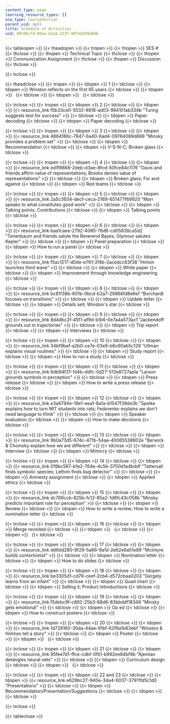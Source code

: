 ```yaml
---
content_type: page
learning_resource_types: []
ocw_type: CourseSection
parent_uid: null
title: Schedule of Activities
uid: 00c0bcfd-0dae-62aa-223f-607ebd39a0db
---
```


{{< tableopen >}}
{{< theadopen >}}
{{< tropen >}}
{{< thopen >}}
SES #
{{< thclose >}}
{{< thopen >}}
Technical Topic
{{< thclose >}}
{{< thopen >}}
Communication Assignment
{{< thclose >}}
{{< thopen >}}
Discussion
{{< thclose >}}

{{< trclose >}}

{{< theadclose >}}
{{< tropen >}}
{{< tdopen >}}
1
{{< tdclose >}}
{{< tdopen >}}
Winston reflects on the first 65 years
{{< tdclose >}}
{{< tdopen >}}
 
{{< tdclose >}}
{{< tdopen >}}
 
{{< tdclose >}}

{{< trclose >}}
{{< tropen >}}
{{< tdopen >}}
2
{{< tdclose >}}
{{< tdopen >}}
{{< resource_link f5b33ce0-5532-9818-ad03-984101ab334b "Turing suggests test for success" >}}
{{< tdclose >}}
{{< tdopen >}}
Paper decoding
{{< tdclose >}}
{{< tdopen >}}
Paper decoding
{{< tdclose >}}

{{< trclose >}}
{{< tropen >}}
{{< tdopen >}}
3
{{< tdclose >}}
{{< tdopen >}}
{{< resource_link 4864188c-7847-6a40-6ad4-09784089d669 "Minsky provides a problem set" >}}
{{< tdclose >}}
{{< tdopen >}}
Recommendation
{{< tdclose >}}
{{< tdopen >}}
V-S-N-C; Broken glass
{{< tdclose >}}

{{< trclose >}}
{{< tropen >}}
{{< tdopen >}}
4
{{< tdclose >}}
{{< tdopen >}}
{{< resource_link ed1f9868-2deb-d3ae-8fcd-50fce84c1176 "Davis and friends affirm value of representations; Brooks denies value of representations" >}}
{{< tdclose >}}
{{< tdopen >}}
Broken glass; For and against
{{< tdclose >}}
{{< tdopen >}}
Red teams
{{< tdclose >}}

{{< trclose >}}
{{< tropen >}}
{{< tdopen >}}
5
{{< tdclose >}}
{{< tdopen >}}
{{< resource_link 2a5c3934-decf-ceca-2169-651477f69920 "Marr speaks to what constitutes good work" >}}
{{< tdclose >}}
{{< tdopen >}}
Talking points; Contributions
{{< tdclose >}}
{{< tdopen >}}
Talking points
{{< tdclose >}}

{{< trclose >}}
{{< tropen >}}
{{< tdopen >}}
6
{{< tdclose >}}
{{< tdopen >}}
{{< resource_link baa1caee-2792-4085-76d6-cd05836ca5d2 "Tenenbaum and friends salute the Reverend Bayes; Glymour salutes Kepler" >}}
{{< tdclose >}}
{{< tdopen >}}
Panel preparation
{{< tdclose >}}
{{< tdopen >}}
How to run a panel
{{< tdclose >}}

{{< trclose >}}
{{< tropen >}}
{{< tdopen >}}
7
{{< tdclose >}}
{{< tdopen >}}
{{< resource_link f5ac1217-d0de-e761-2f4b-2acedcc63f38 "Hinton launches third wave" >}}
{{< tdclose >}}
{{< tdopen >}}
White paper
{{< tdclose >}}
{{< tdopen >}}
Improvement through knowledge engineering
{{< tdclose >}}

{{< trclose >}}
{{< tropen >}}
{{< tdopen >}}
8
{{< tdclose >}}
{{< tdopen >}}
{{< resource_link bc81f38b-601b-0bcd-b2a7-29868fd8e6ef "Borchardt focuses on transitions" >}}
{{< tdclose >}}
{{< tdopen >}}
Update letter
{{< tdclose >}}
{{< tdopen >}}
Details sell; Winston's star
{{< tdclose >}}

{{< trclose >}}
{{< tropen >}}
{{< tdopen >}}
9
{{< tdclose >}}
{{< tdopen >}}
{{< resource_link 8d4dbc2f-45f1-af9d-b1b6-0e7a4a573ac1 "Jackendoff grounds out in trajectories" >}}
{{< tdclose >}}
{{< tdopen >}}
Trip report
{{< tdclose >}}
{{< tdopen >}}
Interviews
{{< tdclose >}}

{{< trclose >}}
{{< tropen >}}
{{< tdopen >}}
10
{{< tdclose >}}
{{< tdopen >}}
{{< resource_link 34bf9baf-a2b0-ce7e-03e9-b6c60ab5c129 "Ullman explains visual routines" >}}
{{< tdclose >}}
{{< tdopen >}}
Study report
{{< tdclose >}}
{{< tdopen >}}
How to run a study
{{< tdclose >}}

{{< trclose >}}
{{< tropen >}}
{{< tdopen >}}
11
{{< tdclose >}}
{{< tdopen >}}
{{< resource_link 6db94f31-1d4b-ddfc-0d27-513e8727aa1a "Larson grounds symbols in perception" >}}
{{< tdclose >}}
{{< tdopen >}}
Press release
{{< tdclose >}}
{{< tdopen >}}
How to write a press release
{{< tdclose >}}

{{< trclose >}}
{{< tropen >}}
{{< tdopen >}}
12
{{< tdclose >}}
{{< tdopen >}}
{{< resource_link e3a6794e-19e1-eea1-8a1a-b1547f39de3b "Spelke explains how to turn MIT students into rats; Fedorenko explains we don't need language to think" >}}
{{< tdclose >}}
{{< tdopen >}}
Speaker evaluation
{{< tdclose >}}
{{< tdopen >}}
How to make decisions
{{< tdclose >}}

{{< trclose >}}
{{< tropen >}}
{{< tdopen >}}
13
{{< tdclose >}}
{{< tdopen >}}
{{< resource_link 9b0a73d5-674c-471b-54aa-40065538602e "Berwick & Chomsky explain how we are different" >}}
{{< tdclose >}}
{{< tdopen >}}
Interview
{{< tdclose >}}
{{< tdopen >}}
Mimicry
{{< tdclose >}}

{{< trclose >}}
{{< tropen >}}
{{< tdopen >}}
14
{{< tdclose >}}
{{< tdopen >}}
{{< resource_link 019bc567-b1e2-764e-4c5b-3700d1a4bddf "Tattersall finds symbolic species; Lettvin finds bug detector" >}}
{{< tdclose >}}
{{< tdopen >}}
Amnesty assignment
{{< tdclose >}}
{{< tdopen >}}
Applied ethics
{{< tdclose >}}

{{< trclose >}}
{{< tropen >}}
{{< tdopen >}}
15
{{< tdclose >}}
{{< tdopen >}}
{{< resource_link dc769ccb-825b-fc12-85a2-1d6fc43c058b "Minsky predicts important role for perception" >}}
{{< tdclose >}}
{{< tdopen >}}
Review
{{< tdclose >}}
{{< tdopen >}}
How to write a review; How to write a nomination letter
{{< tdclose >}}

{{< trclose >}}
{{< tropen >}}
{{< tdopen >}}
16
{{< tdclose >}}
{{< tdopen >}}
Merge revisited
{{< tdclose >}}
{{< tdopen >}}
 
{{< tdclose >}}
{{< tdopen >}}
 
{{< tdclose >}}

{{< trclose >}}
{{< tropen >}}
{{< tdopen >}}
17
{{< tdclose >}}
{{< tdopen >}}
{{< resource_link dd6dd280-8f29-5a66-9a1d-2e62e6a51e89 "McIntyre builds contortionist" >}}
{{< tdclose >}}
{{< tdopen >}}
Nomination letter
{{< tdclose >}}
{{< tdopen >}}
How to do slides
{{< tdclose >}}

{{< trclose >}}
{{< tropen >}}
{{< tdopen >}}
18
{{< tdclose >}}
{{< tdopen >}}
{{< resource_link be3305d1-cd79-ceef-2cb4-d572cbaa0203 "Gergely learns from an infant" >}}
{{< tdclose >}}
{{< tdopen >}}
Quad chart
{{< tdclose >}}
{{< tdopen >}}
Selling it; Product introductions
{{< tdclose >}}

{{< trclose >}}
{{< tropen >}}
{{< tdopen >}}
19
{{< tdclose >}}
{{< tdopen >}}
{{< resource_link f5debc9f-c892-25b3-88d6-83bbddf18348 "Minsky gets emotional" >}}
{{< tdclose >}}
{{< tdopen >}}
Op ed
{{< tdclose >}}
{{< tdopen >}}
How to construct posters
{{< tdclose >}}

{{< trclose >}}
{{< tropen >}}
{{< tdopen >}}
20
{{< tdclose >}}
{{< tdopen >}}
{{< resource_link 1d728160-30da-44ae-91bf-62f8a1b83ebf "Winston & Holmes tell a story" >}}
{{< tdclose >}}
{{< tdopen >}}
Poster
{{< tdclose >}}
{{< tdopen >}}
 
{{< tdclose >}}

{{< trclose >}}
{{< tropen >}}
{{< tdopen >}}
21
{{< tdclose >}}
{{< tdopen >}}
{{< resource_link 95fee7d1-ffce-cdbf-0fb1-b992ee84bf9b "Ajemian detangles neural nets" >}}
{{< tdclose >}}
{{< tdopen >}}
Curriculum design
{{< tdclose >}}
{{< tdopen >}}
 
{{< tdclose >}}

{{< trclose >}}
{{< tropen >}}
{{< tdopen >}}
22 and 23
{{< tdclose >}}
{{< tdopen >}}
{{< resource_link e629bc27-940e-34a4-6037-37911fd5c1d0 "Presentations" >}}
{{< tdclose >}}
{{< tdopen >}}
Recommendation/Presentation/Suggestions
{{< tdclose >}}
{{< tdopen >}}
 
{{< tdclose >}}

{{< trclose >}}

{{< tableclose >}}